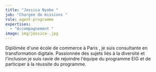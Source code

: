 ```yaml
---
title: "Jessica Nyobe "
job: "Chargée de missions "
role: agent-programme
expertises:
  - "Accompagnement "
image: img/jessica-.jpg
---
```




Diplômée d'une école de commerce à Paris , je suis consultante en transformation digitale. Passionnée des sujets liés à la diversité et l'inclusion je suis ravie de rejoindre l'équipe du programme EIG et de participer à la réussite du programme.